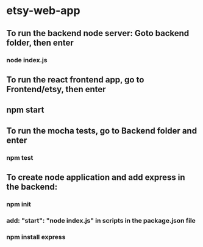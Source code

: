 # etsy-web-app

## To run the backend node server: Goto backend folder, then enter
### node index.js

## To run the react frontend app, go to Frontend/etsy, then enter
## npm start

## To run the mocha tests, go to Backend folder and enter
### npm test

## To create node application and add express in the backend:
### npm init
### add: "start": "node index.js" in scripts in the package.json file
### npm install express

